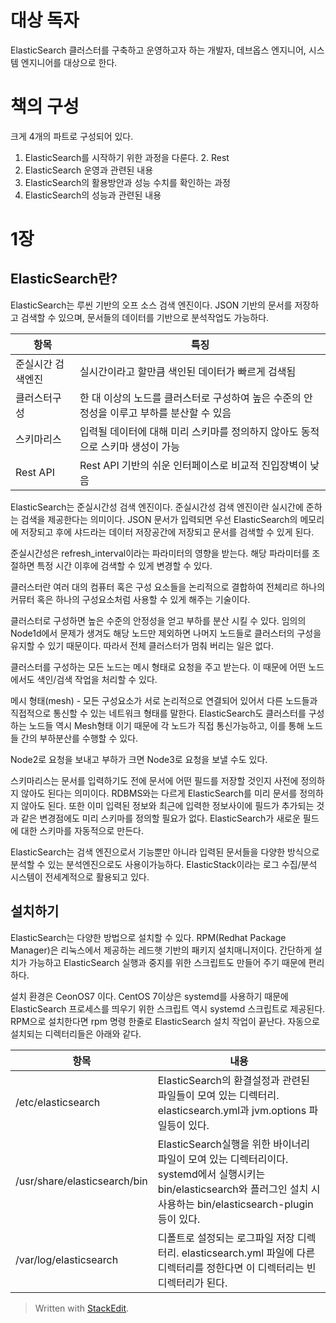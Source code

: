 # 대상 독자

ElasticSearch 클러스터를 구축하고 운영하고자 하는 개발자, 데브옵스 엔지니어, 시스템 엔지니어를 대상으로 한다. 

# 책의 구성

크게 4개의 파트로 구성되어 있다. 

1. ElasticSearch를 시작하기 위한 과정을 다룬다.
	2. Rest
2. ElasticSearch 운영과 관련된 내용
3. ElasticSearch의 활용방안과 성능 수치를 확인하는 과정
4. ElasticSearch의 성능과 관련된 내용

# 1장 

## ElasticSearch란?

ElasticSearch는 루씬 기반의 오프 소스 검색 엔진이다. JSON 기반의 문서를 저장하고 검색할 수 있으며, 문서들의 데이터를 기반으로 분석작업도 가능하다.

| 항목 |특징|
|--|--|
| 준실시간 검색엔진 | 실시간이라고 할만큼 색인된 데이터가 빠르게 검색됨 |
| 클러스터구성| 한 대 이상의 노드를 클러스터로 구성하여 높은 수준의 안정성을 이루고 부하를 분산할 수 있음|
| 스키마리스 | 입력될 데이터에 대해 미리 스키마를 정의하지 않아도 동적으로 스키마 생성이 가능|
| Rest API| Rest API 기반의 쉬운 인터페이스로 비교적 진입장벽이 낮음|

ElasticSearch는 준실시간성 검색 엔진이다. 준실시간성 검색 엔진이란 실시간에 준하는 검색을 제공한다는 의미이다. JSON 문서가 입력되면 우선 ElasticSearch의 메모리에 저장되고 후에 샤드라는 데이터 저장공간에 저장되고 문서를 검색할 수 있게 된다.

준실시간성은 refresh_interval이라는 파라미터의 영향을 받는다. 해당 파라미터를 조절하면 특정 시간 이후에 검색할 수 있게 변경할 수 있다. 

클러스터란 여러 대의 컴퓨터 혹은 구성 요소들을 논리적으로 결합하여 전체리르 하나의 커뮤터 혹은 하나의 구성요소처럼 사용할 수 있게 해주는 기술이다. 

클러스터로 구성하면 높은 수준의 안정성을 얻고 부하를 분산 시킬 수 있다. 임의의 Node1d에서 문제가 생겨도 해당 노드만 제외하면 나머지 노드들로 클러스터의 구성을 유지할 수 있기 때문이다. 따라서 전체 클러스터가 멈춰 버리는 일은 없다. 

클러스터를 구성하는 모든 노드는 메시 형태로 요청을 주고 받는다. 이 때문에 어떤 노드에서도 색인/검색 작업을 처리할 수 있다. 

메시 형태(mesh) - 모든 구성요소가 서로 논리적으로 연결되어 있어서 다른 노드들과 직접적으로 통신할 수 있는 네트워크 형태를 말한다. ElasticSearch도 클러스터를 구성 하는 노드들 역시 Mesh형태 이기 때문에 각 노드가 직접 통신가능하고, 이를 통해 노드들 간의 부하분산를 수행할 수 있다.

Node2로 요청을 보내고 부하가 크면 Node3로 요청을 보낼 수도 있다. 

스키마리스는 문서를 입력하기도 전에 문서에 어떤 필드를 저장할 것인지 사전에 정의하지 않아도 된다는 의미이다. RDBMS와는 다르게 ElasticSearch를 미리 문서를 정의하지 않아도 된다. 또한 이미 입력된 정보와 최근에 입력한 정보사이에 필드가 추가되는 것과 같은 변경점에도 미리 스키마를 정의할 필요가 없다. ElasticSearch가 새로운 필드에 대한 스키마를 자동적으로 만든다.

ElasticSearch는 검색 엔진으로서 기능뿐만 아니라 입력된 문서들을 다양한 방식으로 분석할 수 있는 분석엔진으로도 사용이가능하다. ElasticStack이라는 로그 수집/분석 시스템이 전세계적으로 활용되고 있다. 

## 설치하기

ElasticSearch는 다양한 방법으로 설치할 수 있다. RPM(Redhat Package Manager)은 리눅스에서 제공하는 레드햇 기반의 패키지 설치매니저이다. 간단하게 설치가 가능하고 ElasticSearch 실행과 중지를 위한 스크립트도 만들어 주기 때문에 편리하다. 

설치 환경은 CeonOS7 이다. CentOS 7이상은 systemd를 사용하기 때문에 ElasticSearch 프로세스를 띄우기 위한 스크립트 역시 systemd 스크립트로 제공된다.  
RPM으로 설치한다면 rpm 명령 한줄로 ElasticSearch 설치 작업이 끝난다. 자동으로 설치되는 디렉터리들은 아래와 같다. 

|항목| 내용|
|--|--|
|/etc/elasticsearch  | ElasticSearch의 환결설정과 관련된 파일들이 모여 있는 디렉터리. elasticsearch.yml과 jvm.options 파일등이 있다.|
|/usr/share/elasticsearch/bin  | ElasticSearch실행을 위한 바이너리 파일이 모여 있는 디렉터리이다. systemd에서 실행시키는 bin/elasticsearch와 플러그인 설치 시 사용하는 bin/elasticsearch-plugin등이 있다.|
|/var/log/elasticsearch  | 디폴트로 설정되는 로그파일 저장 디렉터리. elasticsearch.yml 파일에 다른 디렉터리를 정한다면 이 디렉터리는 빈 디렉터리가 된다.|









> Written with [StackEdit](https://stackedit.io/).
<!--stackedit_data:
eyJoaXN0b3J5IjpbLTE5Nzk1NTczNSwtMTc2OTMxNjU4MCwtNz
UzNDM1MTQ0LDEwMzgyNDU5MjUsNTc3MjU0MDcsLTI3Mjg5ODA4
NywtMTY5NjQ0MDQ4LDI2NDMxMjI1MiwyMDU3Njg3NDAyXX0=
-->